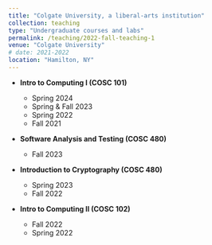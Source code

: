 ```yaml
---
title: "Colgate University, a liberal-arts institution"
collection: teaching
type: "Undergraduate courses and labs"
permalink: /teaching/2022-fall-teaching-1
venue: "Colgate University"
# date: 2021-2022
location: "Hamilton, NY"
---
```


<!-- My teaching experience at Colgate University, an undergraduate liberal-arts institution with a 5 course teaching load, includes:  -->

- **Intro to Computing I (COSC 101)**
    - Spring 2024
    - Spring & Fall 2023
    - Spring 2022
    - Fall 2021

- **Software Analysis and Testing (COSC 480)**
    - Fall 2023

- **Introduction to Cryptography (COSC 480)**
    - Spring 2023
    - Fall 2022

- **Intro to Computing II (COSC 102)**
    - Fall 2022
    - Spring 2022


